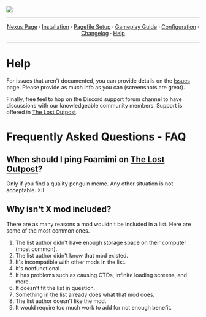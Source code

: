 <img src="X" target="_blank">

---

<p align="center">
  <a href="https://www.nexusmods.com/skyrimspecialedition/mods/149944">Nexus Page</a> ·
  <a href="README.md">Installation</a> ·
  <a href="PAGEFILE.md">Pagefile Setup</a> ·
  <a href="GAMEPLAY.md">Gameplay Guide</a> ·
  <a href="CONFIGURATION.md">Configuration</a> ·
  <a href="CHANGELOG.md">Changelog</a> ·
  <a href="HELP.md">Help</a>
</p>

---

# Help

For issues that aren't documented, you can provide details on the [Issues](https://github.com/Lost-Outpost/telsera/issues) page. Please provide as much info as you can (screenshots are great).

Finally, free feel to hop on the Discord support forum channel to have discussions with our knowledgeable community members. Support is offered in [The Lost Outpost](https://discord.gg/WF66mMu).

# Frequently Asked Questions - FAQ

## When should I ping Foamimi on [The Lost Outpost](https://discord.gg/WF66mMu)?

Only if you find a quality penguin meme. Any other situation is not acceptable. >:I

## Why isn't X mod included?

There are as many reasons a mod wouldn't be included in a list. Here are some of the most common ones. 

1. The list author didn't have enough storage space on their computer (most common).
2. The list author didn't know that mod existed.
3. It's incompatible with other mods in the list.
4. It's nonfunctional.
5. It has problems such as causing CTDs, infinite loading screens, and more.
6. It doesn't fit the list in question.
7. Something in the list already does what that mod does.
8. The list author doesn't like the mod.
9. It would require too much work to add for not enough benefit.
